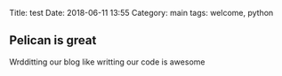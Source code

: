 Title: test
Date: 2018-06-11 13:55
Category: main
tags: welcome, python

## Pelican is great

Wrdditting our blog like writting our code is awesome

